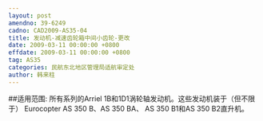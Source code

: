 ```yaml
---
layout: post
amendno: 39-6249
cadno: CAD2009-AS35-04
title: 发动机-减速齿轮箱中间小齿轮-更改
date: 2009-03-11 00:00:00 +0800
effdate: 2009-03-11 00:00:00 +0800
tag: AS35
categories: 民航东北地区管理局适航审定处
author: 韩来柱
---
```


##适用范围:
所有系列的Arriel 1B和1D1涡轮轴发动机。这些发动机装于（但不限于） Eurocopter AS 350 B、AS 350 BA、
AS 350 B1和AS 350 B2直升机。

